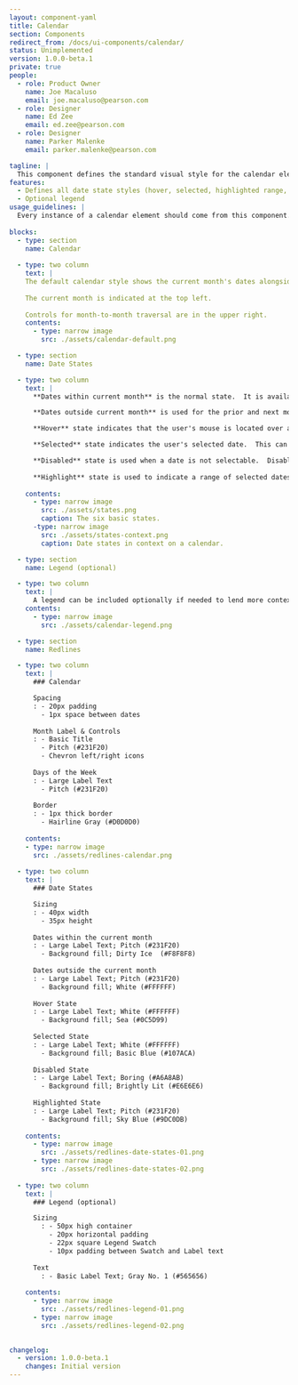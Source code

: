 ```yaml
---
layout: component-yaml
title: Calendar
section: Components
redirect_from: /docs/ui-components/calendar/
status: Unimplemented
version: 1.0.0-beta.1
private: true
people:
  - role: Product Owner
    name: Joe Macaluso
    email: joe.macaluso@pearson.com
  - role: Designer
    name: Ed Zee
    email: ed.zee@pearson.com
  - role: Designer
    name: Parker Malenke
    email: parker.malenke@pearson.com

tagline: |
  This component defines the standard visual style for the calendar element.
features:
  - Defines all date state styles (hover, selected, highlighted range, disabled)
  - Optional legend
usage_guidelines: |
  Every instance of a calendar element should come from this component.
  
blocks:
  - type: section
    name: Calendar
    
  - type: two column
    text: |
    The default calendar style shows the current month's dates alongside the prior and next months' dates in a single calendar month view.
    
    The current month is indicated at the top left.
    
    Controls for month-to-month traversal are in the upper right.
    contents:
      - type: narrow image
        src: ./assets/calendar-default.png

  - type: section
    name: Date States

  - type: two column
    text: |
      **Dates within current month** is the normal state.  It is available for user interaction.

      **Dates outside current month** is used for the prior and next months' dates that fit within the current single month calendar view.

      **Hover** state indicates that the user's mouse is located over a selectable date.  This can be applied to dates both outside and within the current month.

      **Selected** state indicates the user's selected date.  This can be applied to dates both outside and within the current month.

      **Disabled** state is used when a date is not selectable.  Disabled dates also cannot incur a hover state.
      
      **Highlight** state is used to indicate a range of selected dates.
      
    contents:
      - type: narrow image
        src: ./assets/states.png
        caption: The six basic states.
      -type: narrow image
        src: ./assets/states-context.png
        caption: Date states in context on a calendar.

  - type: section
    name: Legend (optional)

  - type: two column
    text: |
      A legend can be included optionally if needed to lend more context to one of the states.
    contents:
      - type: narrow image
        src: ./assets/calendar-legend.png

  - type: section
    name: Redlines

  - type: two column
    text: |
      ### Calendar

      Spacing
      : - 20px padding
        - 1px space between dates
      
      Month Label & Controls
      : - Basic Title
        - Pitch (#231F20)
        - Chevron left/right icons
      
      Days of the Week
      : - Large Label Text
        - Pitch (#231F20)
      
      Border
      : - 1px thick border
        - Hairline Gray (#D0D0D0)
      
    contents:
    - type: narrow image
      src: ./assets/redlines-calendar.png
      
  - type: two column
    text: |
      ### Date States

      Sizing
      : - 40px width
        - 35px height
      
      Dates within the current month
      : - Large Label Text; Pitch (#231F20)
        - Background fill; Dirty Ice  (#F8F8F8)
        
      Dates outside the current month
      : - Large Label Text; Pitch (#231F20)
        - Background fill; White (#FFFFFF)
        
      Hover State
      : - Large Label Text; White (#FFFFFF)
        - Background fill; Sea (#0C5D99)
        
      Selected State
      : - Large Label Text; White (#FFFFFF)
        - Background fill; Basic Blue (#107ACA)
        
      Disabled State
      : - Large Label Text; Boring (#A6A8AB)
        - Background fill; Brightly Lit (#E6E6E6)
        
      Highlighted State
      : - Large Label Text; Pitch (#231F20)
        - Background fill; Sky Blue (#9DC0DB)
        
    contents:
      - type: narrow image
        src: ./assets/redlines-date-states-01.png
      - type: narrow image
        src: ./assets/redlines-date-states-02.png
        
  - type: two column
    text: |
      ### Legend (optional)

      Sizing
        : - 50px high container
          - 20px horizontal padding
          - 22px square Legend Swatch
          - 10px padding between Swatch and Label text
          
      Text
        : - Basic Label Text; Gray No. 1 (#565656)
        
    contents:
      - type: narrow image
        src: ./assets/redlines-legend-01.png
      - type: narrow image
        src: ./assets/redlines-legend-02.png
          

changelog:
  - version: 1.0.0-beta.1
    changes: Initial version
---
```

